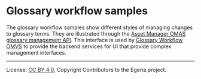 <!-- SPDX-License-Identifier: CC-BY-4.0 -->
<!-- Copyright Contributors to the Egeria project. -->

# Glossary workflow samples

The glossary workflow samples show different styles of managing changes to glossary terms.
They are illustrated through the [Asset Manager OMAS glossary management API](https://odpi.github.io/egeria/org/odpi/openmetadata/accessservices/assetmanager/api/management/GlossaryManagementInterface.html).
This interface is used by [Glossary Workflow OMVS](https://egeria-project.org/services/omvs/glossary-workflow/overview) to provide the backend services for UI that provide complex management interfaces.

----
License: [CC BY 4.0](https://creativecommons.org/licenses/by/4.0/),
Copyright Contributors to the Egeria project.
